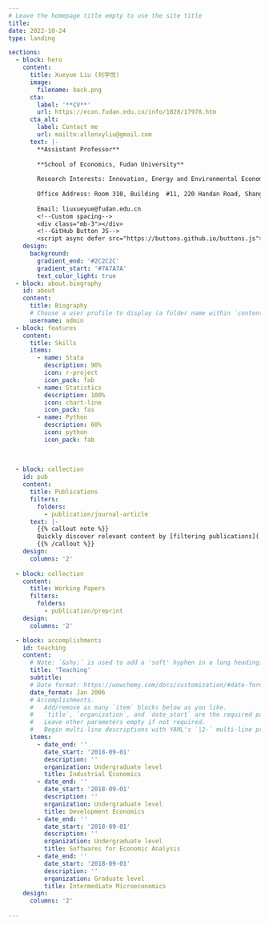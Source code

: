 ```yaml
---
# Leave the homepage title empty to use the site title
title:
date: 2022-10-24
type: landing

sections:
  - block: hero
    content:
      title: Xueyue Liu (刘学悦)
      image:
        filename: back.png
      cta:
        label: '**CV**'
        url: https://econ.fudan.edu.cn/info/1028/17978.htm
      cta_alt:
        label: Contact me
        url: mailto:allenxyliu@gmail.com
      text: |-
        **Assistant Professor**
    
        **School of Economics, Fudan University**
    
        Research Interests: Innovation, Energy and Environmental Economics, Economics of Gender (I mainly use all kinds of firm- and individual-level data in China)
    
        Office Address: Room 310, Building  #11, 220 Handan Road, Shanghai, China
    
        Email: liuxueyue@fudan.edu.cn
        <!--Custom spacing-->
        <div class="mb-3"></div>
        <!--GitHub Button JS-->
        <script async defer src="https://buttons.github.io/buttons.js"></script>
    design:
      background:
        gradient_end: '#2C2C2C'
        gradient_start: '#7A7A7A' 
        text_color_light: true
  - block: about.biography
    id: about
    content:
      title: Biography
      # Choose a user profile to display (a folder name within `content/authors/`)
      username: admin
  - block: features
    content:
      title: Skills
      items:
        - name: Stata
          description: 90%
          icon: r-project
          icon_pack: fab
        - name: Statistics
          description: 100%
          icon: chart-line
          icon_pack: fas
        - name: Python
          description: 60%
          icon: python
          icon_pack: fab
  
  
  
  - block: collection
    id: pub
    content:
      title: Publications
      filters:
        folders:
          - publication/journal-article
      text: |-
        {{% callout note %}}
        Quickly discover relevant content by [filtering publications](./publication/).
        {{% /callout %}}
    design:
      columns: '2'
    
  - block: collection
    content:
      title: Working Papers
      filters:
        folders:
          - publication/preprint
    design:
      columns: '2'

  - block: accomplishments
    id: teaching
    content:
      # Note: `&shy;` is used to add a 'soft' hyphen in a long heading.
      title: 'Teaching'
      subtitle:
      # Date format: https://wowchemy.com/docs/customization/#date-format
      date_format: Jan 2006
      # Accomplishments.
      #   Add/remove as many `item` blocks below as you like.
      #   `title`, `organization`, and `date_start` are the required parameters.
      #   Leave other parameters empty if not required.
      #   Begin multi-line descriptions with YAML's `|2-` multi-line prefix.
      items:
        - date_end: ''
          date_start: '2018-09-01'
          description: ''
          organization: Undergraduate level
          title: Industrial Economics
        - date_end: ''
          date_start: '2018-09-01'
          description: ''
          organization: Undergraduate level
          title: Development Economics
        - date_end: ''
          date_start: '2018-09-01'
          description: ''
          organization: Undergraduate level
          title: Softwares for Economic Analysis
        - date_end: ''
          date_start: '2018-09-01'
          description: ''
          organization: Graduate level
          title: Intermediate Microeconomics
    design:
      columns: '2'
  
---
```

